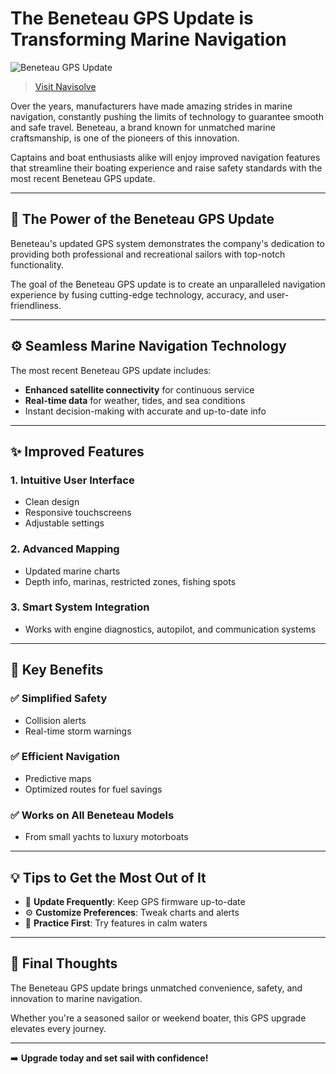 # The Beneteau GPS Update is Transforming Marine Navigation

![Beneteau GPS Update](https://honeywell-gps-update.readthedocs.io/en/latest/_images/corosgpsupdate.jpg)

> [Visit Navisolve](https://navisolve.com/)

Over the years, manufacturers have made amazing strides in marine navigation, constantly pushing the limits of technology to guarantee smooth and safe travel. Beneteau, a brand known for unmatched marine craftsmanship, is one of the pioneers of this innovation.

Captains and boat enthusiasts alike will enjoy improved navigation features that streamline their boating experience and raise safety standards with the most recent Beneteau GPS update.

---

## 🚀 The Power of the Beneteau GPS Update

Beneteau's updated GPS system demonstrates the company's dedication to providing both professional and recreational sailors with top-notch functionality.

The goal of the Beneteau GPS update is to create an unparalleled navigation experience by fusing cutting-edge technology, accuracy, and user-friendliness.

---

## ⚙️ Seamless Marine Navigation Technology

The most recent Beneteau GPS update includes:
- **Enhanced satellite connectivity** for continuous service
- **Real-time data** for weather, tides, and sea conditions
- Instant decision-making with accurate and up-to-date info

---

## ✨ Improved Features

### 1. Intuitive User Interface
- Clean design
- Responsive touchscreens
- Adjustable settings

### 2. Advanced Mapping
- Updated marine charts
- Depth info, marinas, restricted zones, fishing spots

### 3. Smart System Integration
- Works with engine diagnostics, autopilot, and communication systems

---

## 🌊 Key Benefits

### ✅ Simplified Safety
- Collision alerts
- Real-time storm warnings

### ✅ Efficient Navigation
- Predictive maps
- Optimized routes for fuel savings

### ✅ Works on All Beneteau Models
- From small yachts to luxury motorboats

---

## 💡 Tips to Get the Most Out of It

- 🔄 **Update Frequently**: Keep GPS firmware up-to-date  
- ⚙️ **Customize Preferences**: Tweak charts and alerts  
- 🧭 **Practice First**: Try features in calm waters

---

## 🧭 Final Thoughts

The Beneteau GPS update brings unmatched convenience, safety, and innovation to marine navigation.

Whether you're a seasoned sailor or weekend boater, this GPS upgrade elevates every journey.

---

➡️ **Upgrade today and set sail with confidence!**
